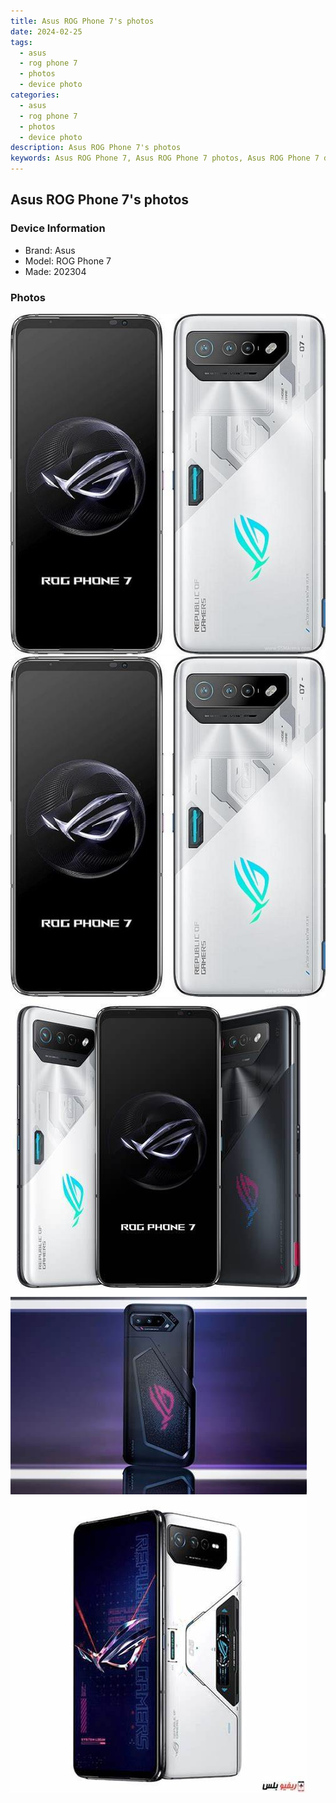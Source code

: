 ```yaml
---
title: Asus ROG Phone 7's photos
date: 2024-02-25
tags: 
  - asus
  - rog phone 7
  - photos
  - device photo
categories: 
  - asus
  - rog phone 7
  - photos
  - device photo
description: Asus ROG Phone 7's photos
keywords: Asus ROG Phone 7, Asus ROG Phone 7 photos, Asus ROG Phone 7 device photo
---
```


## Asus ROG Phone 7's photos

### Device Information

- Brand: Asus
- Model: ROG Phone 7
- Made: 202304

### Photos

![/images/best-assets/devices/asus/asus-rog-phone-7/1.jpg](/images/best-assets/devices/asus/asus-rog-phone-7/1.jpg)
![/images/best-assets/devices/asus/asus-rog-phone-7/2.jpg](/images/best-assets/devices/asus/asus-rog-phone-7/2.jpg)
![/images/best-assets/devices/asus/asus-rog-phone-7/3.jpg](/images/best-assets/devices/asus/asus-rog-phone-7/3.jpg)
![/images/best-assets/devices/asus/asus-rog-phone-7/4.jpg](/images/best-assets/devices/asus/asus-rog-phone-7/4.jpg)
![/images/best-assets/devices/asus/asus-rog-phone-7/5.jpg](/images/best-assets/devices/asus/asus-rog-phone-7/5.jpg)
